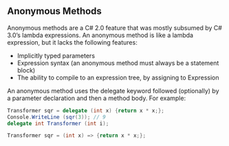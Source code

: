 ﻿## Anonymous Methods

Anonymous methods are a C# 2.0 feature that was mostly subsumed by C# 3.0’s
lambda expressions. An anonymous method is like a lambda expression, but it lacks
the following features:
- Implicitly typed parameters
- Expression syntax (an anonymous method must always be a statement block)
- The ability to compile to an expression tree, by assigning to Expression<T>

An anonymous method uses the delegate keyword followed (optionally) by a parameter declaration and then a method body. For example:
```csharp
Transformer sqr = delegate (int x) {return x * x;};
Console.WriteLine (sqr(3)); // 9
delegate int Transformer (int i);
```

```csharp
Transformer sqr = (int x) => {return x * x;};
```

